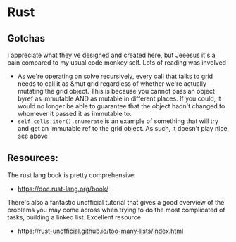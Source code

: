 # Rust

## Gotchas

I appreciate what they've designed and created here, but Jeeesus it's a pain compared to my 
usual code monkey self. Lots of reading was involved

- As we're operating on solve recursively, every call that talks to grid needs to call it as &mut grid
regardless of whether we're actually mutating the grid object. This is because you cannot pass an object byref as
immutable AND as mutable in different places. If you could, it would no longer be able to guarantee that the object
hadn't changed to whomever it passed it as immutable to.
- `self.cells.iter().enumerate` is an example of something that will try and get an immutable ref to the grid object. As such, it doesn't play nice, see above

## Resources:

The rust lang book is pretty comprehensive:
- https://doc.rust-lang.org/book/

There's also a fantastic unofficial tutorial that gives a good overview of the problems you may come across when trying
to do the most complicated of tasks, building a linked list. Excellent resource
- https://rust-unofficial.github.io/too-many-lists/index.html


